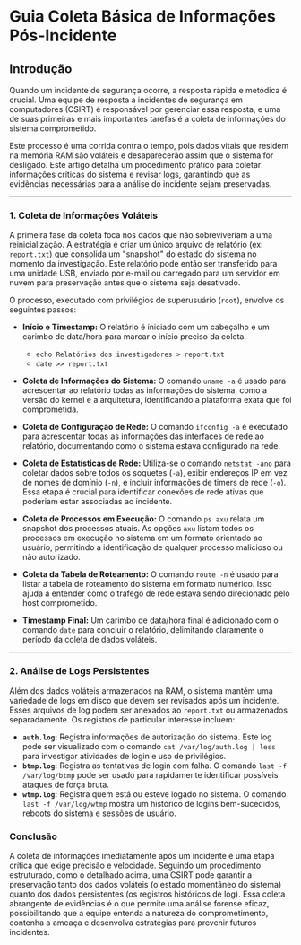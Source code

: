 # Guia Coleta Básica de Informações Pós-Incidente

## Introdução

Quando um incidente de segurança ocorre, a resposta rápida e metódica é crucial. Uma equipe de resposta a incidentes de segurança em computadores (CSIRT) é responsável por gerenciar essa resposta, e uma de suas primeiras e mais importantes tarefas é a coleta de informações do sistema comprometido.

Este processo é uma corrida contra o tempo, pois dados vitais que residem na memória RAM são voláteis e desaparecerão assim que o sistema for desligado. Este artigo detalha um procedimento prático para coletar informações críticas do sistema e revisar logs, garantindo que as evidências necessárias para a análise do incidente sejam preservadas.

---

### 1. Coleta de Informações Voláteis

A primeira fase da coleta foca nos dados que não sobreviveriam a uma reinicialização. A estratégia é criar um único arquivo de relatório (ex: `report.txt`) que consolida um "snapshot" do estado do sistema no momento da investigação. Este relatório pode então ser transferido para uma unidade USB, enviado por e-mail ou carregado para um servidor em nuvem para preservação antes que o sistema seja desativado.

O processo, executado com privilégios de superusuário (`root`), envolve os seguintes passos:

* **Início e Timestamp:** O relatório é iniciado com um cabeçalho e um carimbo de data/hora para marcar o início preciso da coleta.
    * `echo Relatórios dos investigadores > report.txt`
    * `date >> report.txt`

* **Coleta de Informações do Sistema:** O comando `uname -a` é usado para acrescentar ao relatório todas as informações do sistema, como a versão do kernel e a arquitetura, identificando a plataforma exata que foi comprometida.

* **Coleta de Configuração de Rede:** O comando `ifconfig -a` é executado para acrescentar todas as informações das interfaces de rede ao relatório, documentando como o sistema estava configurado na rede.

* **Coleta de Estatísticas de Rede:** Utiliza-se o comando `netstat -ano` para coletar dados sobre todos os soquetes (`-a`), exibir endereços IP em vez de nomes de domínio (`-n`), e incluir informações de timers de rede (`-o`). Essa etapa é crucial para identificar conexões de rede ativas que poderiam estar associadas ao incidente.

* **Coleta de Processos em Execução:** O comando `ps axu` relata um snapshot dos processos atuais. As opções `axu` listam todos os processos em execução no sistema em um formato orientado ao usuário, permitindo a identificação de qualquer processo malicioso ou não autorizado.

* **Coleta da Tabela de Roteamento:** O comando `route -n` é usado para listar a tabela de roteamento do sistema em formato numérico. Isso ajuda a entender como o tráfego de rede estava sendo direcionado pelo host comprometido.

* **Timestamp Final:** Um carimbo de data/hora final é adicionado com o comando `date` para concluir o relatório, delimitando claramente o período da coleta de dados voláteis.

---

### 2. Análise de Logs Persistentes

Além dos dados voláteis armazenados na RAM, o sistema mantém uma variedade de logs em disco que devem ser revisados após um incidente. Esses arquivos de log podem ser anexados ao `report.txt` ou armazenados separadamente. Os registros de particular interesse incluem:

* **`auth.log`:** Registra informações de autorização do sistema. Este log pode ser visualizado com o comando `cat /var/log/auth.log | less` para investigar atividades de login e uso de privilégios.
* **`btmp.log`:** Registra as tentativas de login com falha. O comando `last -f /var/log/btmp` pode ser usado para rapidamente identificar possíveis ataques de força bruta.
* **`wtmp.log`:** Registra quem está ou esteve logado no sistema. O comando `last -f /var/log/wtmp` mostra um histórico de logins bem-sucedidos, reboots do sistema e sessões de usuário.

### Conclusão

A coleta de informações imediatamente após um incidente é uma etapa crítica que exige precisão e velocidade. Seguindo um procedimento estruturado, como o detalhado acima, uma CSIRT pode garantir a preservação tanto dos dados voláteis (o estado momentâneo do sistema) quanto dos dados persistentes (os registros históricos de log). Essa coleta abrangente de evidências é o que permite uma análise forense eficaz, possibilitando que a equipe entenda a natureza do comprometimento, contenha a ameaça e desenvolva estratégias para prevenir futuros incidentes.